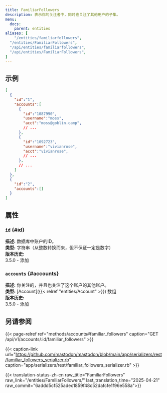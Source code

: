 ```yaml
---
title: FamiliarFollowers
description: 表示你的关注者中，同时也关注了其他用户的子集。
menu:
  docs:
    parent: entities
aliases: [
	"/entities/familiarfollowers",
  "/entities/FamiliarFollowers",
  "/api/entities/familiarfollowers",
  "/api/entities/FamiliarFollowers",
]
---
```


## 示例

```json
[
  {
    "id":"1",
    "accounts":[
      {
        "id":"1087990",
        "username":"moss",
        "acct":"moss@goblin.camp",
        // ...
      },
      {
        "id":"1092723",
        "username":"vivianrose",
        "acct":"vivianrose",
        // ...
      },
      // ...
    ]
  },
  {
    "id":"2",
    "accounts":[]
  }
]
```

## 属性

### `id` {#id}

**描述:** 数据库中账户的ID。\
**类型:** 字符串（从整数转换而来，但不保证一定是数字）\
**版本历史:**\
3.5.0 - 添加

### `accounts` {#accounts}

**描述:** 你关注的，并且也关注了这个账户的其他账户。\
**类型:** [Account]({{< relref "entities/Account" >}}) 数组\
**版本历史:**\
3.5.0 - 添加

## 另请参阅

{{< page-relref ref="methods/accounts#familiar_followers" caption="GET /api/v1/accounts/:id/familiar_followers" >}}

{{< caption-link url="https://github.com/mastodon/mastodon/blob/main/app/serializers/rest/familiar_followers_serializer.rb" caption="app/serializers/rest/familiar_followers_serializer.rb" >}}

{{< translation-status-zh-cn raw_title="FamiliarFollowers" raw_link="/entities/FamiliarFollowers/" last_translation_time="2025-04-21" raw_commit="6addd5cf525adec1859f48c52dafcfe1f96e558a">}}
